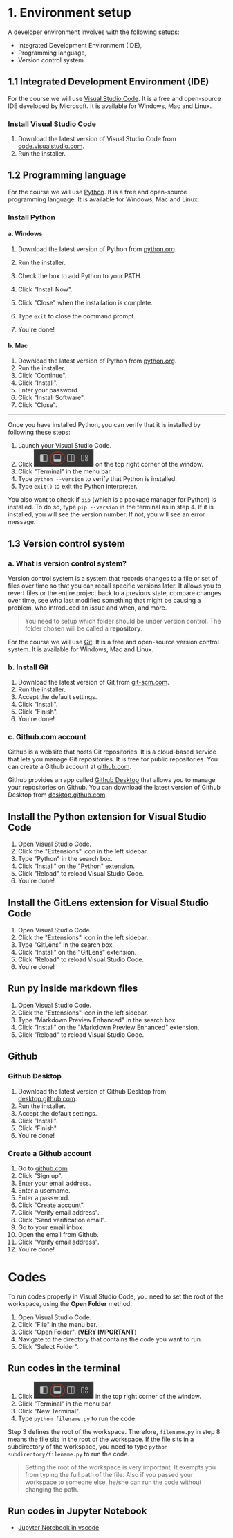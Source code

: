 # 1. Environment setup

A developer environment involves with the following setups:

  * Integrated Development Environment (IDE),  
  * Programming language,  
  * Version control system

## 1.1 Integrated Development Environment (IDE)

For the course we will use [Visual Studio Code](https://code.visualstudio.com/). It is a free and open-source IDE developed by Microsoft. It is available for Windows, Mac and Linux. 

### Install Visual Studio Code

1. Download the latest version of Visual Studio Code from [code.visualstudio.com](https://code.visualstudio.com/download).
2. Run the installer.

## 1.2 Programming language     

For the course we will use [Python](https://www.python.org/). It is a free and open-source programming language. It is available for Windows, Mac and Linux.


### Install Python

#### a. Windows

1. Download the latest version of Python from [python.org](https://www.python.org/downloads/windows/).
2. Run the installer.
3. Check the box to add Python to your PATH.  
4. Click "Install Now".
5. Click "Close" when the installation is complete.  

9. Type `exit` to close the command prompt.  
10. You're done!

#### b. Mac

1. Download the latest version of Python from [python.org](https://www.python.org/downloads/macos/).   
2. Run the installer.  
3. Click "Continue".  
4. Click "Install".  
5. Enter your password.  
6. Click "Install Software".  
7. Click "Close".  

***

Once you have installed Python, you can verify that it is installed by following these steps:

 1. Launch your Visual Studio Code.  
 2. Click ![](Toggle%20Panel.png) on the top right corner of the window.  
 3. Click "Terminal" in the menu bar.
 4. Type `python --version` to verify that Python is installed.
 5. Type `exit()` to exit the Python interpreter. 

You also want to check if `pip` (which is a package manager for Python) is installed. To do so, type `pip --version` in the terminal as in step 4. If it is installed, you will see the version number. If not, you will see an error message.


## 1.3 Version control system  

### a. What is version control system?  

Version control system is a system that records changes to a file or set of files over time so that you can recall specific versions later. It allows you to revert files or the entire project back to a previous state, compare changes over time, see who last modified something that might be causing a problem, who introduced an issue and when, and more.

> You need to setup which folder should be under version control. The folder chosen will be called a **repository**.


For the course we will use [Git](https://git-scm.com/). It is a free and open-source version control system. It is available for Windows, Mac and Linux.  

### b. Install Git

1. Download the latest version of Git from [git-scm.com](https://git-scm.com/downloads).
2. Run the installer.
3. Accept the default settings.
4. Click "Install".
5. Click "Finish".
6. You're done!

### c. Github.com account

Github is a website that hosts Git repositories. It is a cloud-based service that lets you manage Git repositories. It is free for public repositories. You can create a Github account at [github.com](https://github.com).

Github provides an app called [Github Desktop](https://desktop.github.com/) that allows you to manage your repositories on Github. You can download the latest version of Github Desktop from [desktop.github.com](https://desktop.github.com/).

## Install the Python extension for Visual Studio Code

1. Open Visual Studio Code.
2. Click the "Extensions" icon in the left sidebar.
3. Type "Python" in the search box.
4. Click "Install" on the "Python" extension.
5. Click "Reload" to reload Visual Studio Code.
6. You're done!

## Install the GitLens extension for Visual Studio Code

1. Open Visual Studio Code.
2. Click the "Extensions" icon in the left sidebar.
3. Type "GitLens" in the search box.
4. Click "Install" on the "GitLens" extension.
5. Click "Reload" to reload Visual Studio Code.
6. You're done!

## Run py inside markdown files

1. Open Visual Studio Code.
2. Click the "Extensions" icon in the left sidebar.
3. Type "Markdown Preview Enhanced" in the search box. 
4. Click "Install" on the "Markdown Preview Enhanced" extension. 
5. Click "Reload" to reload Visual Studio Code.

## Github

### Github Desktop

1. Download the latest version of Github Desktop from [desktop.github.com](https://desktop.github.com/).
2. Run the installer.
3. Accept the default settings.
4. Click "Install".
5. Click "Finish".
6. You're done!

### Create a Github account  

1. Go to [github.com](https://github.com)
2. Click "Sign up".
3. Enter your email address.
4. Enter a username.
5. Enter a password.
6. Click "Create account".
7. Click "Verify email address".
8. Click "Send verification email".
9. Go to your email inbox.
10. Open the email from Github.
11. Click "Verify email address".
12. You're done!

# Codes 

To run codes properly in Visual Studio Code, you need to set the root of the workspace, using the **Open Folder** method. 

1. Open Visual Studio Code.
2. Click "File" in the menu bar.
3. Click "Open Folder". (**VERY IMPORTANT**)
4. Navigate to the directory that contains the code you want to run.
5. Click "Select Folder".

## Run codes in the terminal  

1. Click ![](Toggle%20Panel.png) in the top right corner of the window.
2. Click "Terminal" in the menu bar.
3. Click "New Terminal".
4. Type `python filename.py` to run the code.  

Step 3 defines the root of the workspace. Therefore, `filename.py` in step 8 means the file sits in the root of the workspace. If the file sits in a subdirectory of the workspace, you need to type `python subdirectory/filename.py` to run the code. 

> Setting the root of the workspace is very important. It exempts you from typing the full path of the file. Also if you passed your workspace to someone else, he/she can run the code without changing the path.  

## Run codes in Jupyter Notebook

  * [Jupyter Notebook in vscode](https://code.visualstudio.com/docs/datascience/jupyter-notebooks)
   

